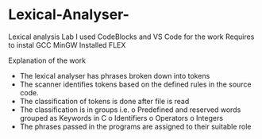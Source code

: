 # Lexical-Analyser-
Lexical analysis Lab
I used CodeBlocks and VS Code for the work
Requires to instal GCC MinGW
Installed FLEX

Explanation of the work
-	The lexical analyser has phrases broken down into tokens
-	The scanner identifies tokens based on the defined rules in the source code.
-	The classification of tokens is done after file is read
-	The classification is in groups i.e.
o	Predefined and reserved words grouped as Keywords in C
o	Identifiers 
o	Operators
o	Integers
-	The phrases passed in the programs are assigned to their suitable role 
